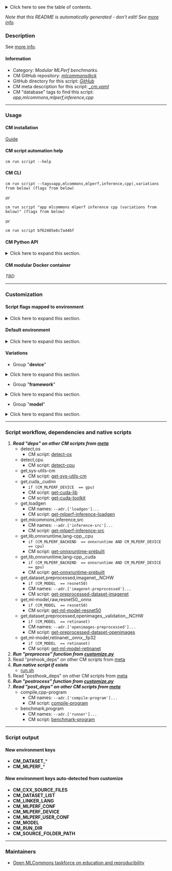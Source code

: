 <details>
<summary>Click here to see the table of contents.</summary>

* [Description](#description)
* [Information](#information)
* [Usage](#usage)
  * [ CM installation](#cm-installation)
  * [ CM script automation help](#cm-script-automation-help)
  * [ CM CLI](#cm-cli)
  * [ CM Python API](#cm-python-api)
  * [ CM modular Docker container](#cm-modular-docker-container)
* [Customization](#customization)
  * [ Script flags mapped to environment](#script-flags-mapped-to-environment)
  * [ Default environment](#default-environment)
  * [ Variations](#variations)
* [Script workflow, dependencies and native scripts](#script-workflow-dependencies-and-native-scripts)
* [Script output](#script-output)
* [New environment keys](#new-environment-keys)
* [New environment keys auto-detected from customize](#new-environment-keys-auto-detected-from-customize)
* [Maintainers](#maintainers)

</details>

*Note that this README is automatically generated - don't edit! See [more info](README-extra.md).*

### Description


See [more info](README-extra.md).

#### Information

* Category: *Modular MLPerf benchmarks.*
* CM GitHub repository: *[mlcommons@ck](https://github.com/mlcommons/ck/tree/master/cm-mlops)*
* GitHub directory for this script: *[GitHub](https://github.com/mlcommons/ck/tree/master/cm-mlops/script/app-mlperf-inference-cpp)*
* CM meta description for this script: *[_cm.yaml](_cm.yaml)*
* CM "database" tags to find this script: *app,mlcommons,mlperf,inference,cpp*
___
### Usage

#### CM installation
[Guide](https://github.com/mlcommons/ck/blob/master/docs/installation.md)

#### CM script automation help
```cm run script --help```

#### CM CLI
`cm run script --tags=app,mlcommons,mlperf,inference,cpp(,variations from below) (flags from below)`

*or*

`cm run script "app mlcommons mlperf inference cpp (variations from below)" (flags from below)`

*or*

`cm run script bf62405e6c7a44bf`

#### CM Python API

<details>
<summary>Click here to expand this section.</summary>

```python

import cmind

r = cmind.access({'action':'run'
                  'automation':'script',
                  'tags':'app,mlcommons,mlperf,inference,cpp'
                  'out':'con',
                  ...
                  (other input keys for this script)
                  ...
                 })

if r['return']>0:
    print (r['error'])

```

</details>

#### CM modular Docker container
*TBD*
___
### Customization


#### Script flags mapped to environment
<details>
<summary>Click here to expand this section.</summary>

* --**count**=value --> **CM_MLPERF_LOADGEN_QUERY_COUNT**=value
* --**max_batchsize**=value --> **CM_MLPERF_LOADGEN_MAX_BATCHSIZE**=value
* --**mlperf_conf**=value --> **CM_MLPERF_CONF**=value
* --**mode**=value --> **CM_MLPERF_LOADGEN_MODE**=value
* --**output_dir**=value --> **CM_MLPERF_OUTPUT_DIR**=value
* --**performance_sample_count**=value --> **CM_MLPERF_LOADGEN_PERFORMANCE_SAMPLE_COUNT**=value
* --**scenario**=value --> **CM_MLPERF_LOADGEN_SCENARIO**=value
* --**user_conf**=value --> **CM_MLPERF_USER_CONF**=value

**Above CLI flags can be used in the Python CM API as follows:**

```python
r=cm.access({... , "count":"..."}
```

</details>

#### Default environment

<details>
<summary>Click here to expand this section.</summary>

These keys can be updated via --env.KEY=VALUE or "env" dictionary in @input.json or using script flags.

* CM_BATCH_COUNT: **1**
* CM_BATCH_SIZE: **1**
* CM_FAST_COMPILATION: **yes**

</details>


#### Variations

  * Group "**device**"
<details>
<summary>Click here to expand this section.</summary>

    * **`_cpu`** (default)
      - Environment variables:
        - *CM_MLPERF_DEVICE*: `cpu`
      - Workflow:
    * `_cuda`
      - Environment variables:
        - *CM_MLPERF_DEVICE*: `gpu`
        - *CM_MLPERF_DEVICE_LIB_NAMESPEC*: `cudart`
      - Workflow:

</details>


  * Group "**framework**"
<details>
<summary>Click here to expand this section.</summary>

    * **`_onnxruntime`** (default)
      - Environment variables:
        - *CM_MLPERF_BACKEND*: `onnxruntime`
        - *CM_MLPERF_BACKEND_LIB_NAMESPEC*: `onnxruntime`
      - Workflow:
    * `_pytorch`
      - Environment variables:
        - *CM_MLPERF_BACKEND*: `pytorch`
      - Workflow:
    * `_tf`
      - Environment variables:
        - *CM_MLPERF_BACKEND*: `tf`
      - Workflow:
    * `_tflite`
      - Environment variables:
        - *CM_MLPERF_BACKEND*: `tflite`
      - Workflow:
    * `_tvm-onnx`
      - Environment variables:
        - *CM_MLPERF_BACKEND*: `tvm-onnx`
      - Workflow:

</details>


  * Group "**model**"
<details>
<summary>Click here to expand this section.</summary>

    * **`_resnet50`** (default)
      - Environment variables:
        - *CM_MODEL*: `resnet50`
      - Workflow:
    * `_retinanet`
      - Environment variables:
        - *CM_MODEL*: `retinanet`
      - Workflow:

</details>

___
### Script workflow, dependencies and native scripts

  1. ***Read "deps" on other CM scripts from [meta](https://github.com/mlcommons/ck/tree/master/cm-mlops/script/app-mlperf-inference-cpp/_cm.yaml)***
     * detect,os
       - CM script: [detect-os](https://github.com/mlcommons/ck/tree/master/cm-mlops/script/detect-os)
     * detect,cpu
       - CM script: [detect-cpu](https://github.com/mlcommons/ck/tree/master/cm-mlops/script/detect-cpu)
     * get,sys-utils-cm
       - CM script: [get-sys-utils-cm](https://github.com/mlcommons/ck/tree/master/cm-mlops/script/get-sys-utils-cm)
     * get,cuda,_cudnn
       * `if (CM_MLPERF_DEVICE  == gpu)`
       - CM script: [get-cuda-lib](https://github.com/mlcommons/ck/tree/master/cm-mlops/script/get-cuda-lib)
       - CM script: [get-cuda-toolkit](https://github.com/mlcommons/ck/tree/master/cm-mlops/script/get-cuda-toolkit)
     * get,loadgen
       * CM names: `--adr.['loadgen']...`
       - CM script: [get-mlperf-inference-loadgen](https://github.com/mlcommons/ck/tree/master/cm-mlops/script/get-mlperf-inference-loadgen)
     * get,mlcommons,inference,src
       * CM names: `--adr.['inference-src']...`
       - CM script: [get-mlperf-inference-src](https://github.com/mlcommons/ck/tree/master/cm-mlops/script/get-mlperf-inference-src)
     * get,lib,onnxruntime,lang-cpp,_cpu
       * `if (CM_MLPERF_BACKEND  == onnxruntime AND CM_MLPERF_DEVICE  == cpu)`
       - CM script: [get-onnxruntime-prebuilt](https://github.com/mlcommons/ck/tree/master/cm-mlops/script/get-onnxruntime-prebuilt)
     * get,lib,onnxruntime,lang-cpp,_cuda
       * `if (CM_MLPERF_BACKEND  == onnxruntime AND CM_MLPERF_DEVICE  == gpu)`
       - CM script: [get-onnxruntime-prebuilt](https://github.com/mlcommons/ck/tree/master/cm-mlops/script/get-onnxruntime-prebuilt)
     * get,dataset,preprocessed,imagenet,_NCHW
       * `if (CM_MODEL  == resnet50)`
       * CM names: `--adr.['imagenet-preprocessed']...`
       - CM script: [get-preprocessed-dataset-imagenet](https://github.com/mlcommons/ck/tree/master/cm-mlops/script/get-preprocessed-dataset-imagenet)
     * get,ml-model,raw,resnet50,_onnx
       * `if (CM_MODEL  == resnet50)`
       - CM script: [get-ml-model-resnet50](https://github.com/mlcommons/ck/tree/master/cm-mlops/script/get-ml-model-resnet50)
     * get,dataset,preprocessed,openimages,_validation,_NCHW
       * `if (CM_MODEL  == retinanet)`
       * CM names: `--adr.['openimages-preprocessed']...`
       - CM script: [get-preprocessed-dataset-openimages](https://github.com/mlcommons/ck/tree/master/cm-mlops/script/get-preprocessed-dataset-openimages)
     * get,ml-model,retinanet,_onnx,_fp32
       * `if (CM_MODEL  == retinanet)`
       - CM script: [get-ml-model-retinanet](https://github.com/mlcommons/ck/tree/master/cm-mlops/script/get-ml-model-retinanet)
  1. ***Run "preprocess" function from [customize.py](https://github.com/mlcommons/ck/tree/master/cm-mlops/script/app-mlperf-inference-cpp/customize.py)***
  1. Read "prehook_deps" on other CM scripts from [meta](https://github.com/mlcommons/ck/tree/master/cm-mlops/script/app-mlperf-inference-cpp/_cm.yaml)
  1. ***Run native script if exists***
     * [run.sh](https://github.com/mlcommons/ck/tree/master/cm-mlops/script/app-mlperf-inference-cpp/run.sh)
  1. Read "posthook_deps" on other CM scripts from [meta](https://github.com/mlcommons/ck/tree/master/cm-mlops/script/app-mlperf-inference-cpp/_cm.yaml)
  1. ***Run "postrocess" function from [customize.py](https://github.com/mlcommons/ck/tree/master/cm-mlops/script/app-mlperf-inference-cpp/customize.py)***
  1. ***Read "post_deps" on other CM scripts from [meta](https://github.com/mlcommons/ck/tree/master/cm-mlops/script/app-mlperf-inference-cpp/_cm.yaml)***
     * compile,cpp-program
       * CM names: `--adr.['compile-program']...`
       - CM script: [compile-program](https://github.com/mlcommons/ck/tree/master/cm-mlops/script/compile-program)
     * benchmark,program
       * CM names: `--adr.['runner']...`
       - CM script: [benchmark-program](https://github.com/mlcommons/ck/tree/master/cm-mlops/script/benchmark-program)
___
### Script output
#### New environment keys

* **CM_DATASET_***
* **CM_MLPERF_***
#### New environment keys auto-detected from customize

* **CM_CXX_SOURCE_FILES**
* **CM_DATASET_LIST**
* **CM_LINKER_LANG**
* **CM_MLPERF_CONF**
* **CM_MLPERF_DEVICE**
* **CM_MLPERF_USER_CONF**
* **CM_MODEL**
* **CM_RUN_DIR**
* **CM_SOURCE_FOLDER_PATH**
___
### Maintainers

* [Open MLCommons taskforce on education and reproducibility](https://github.com/mlcommons/ck/blob/master/docs/mlperf-education-workgroup.md)